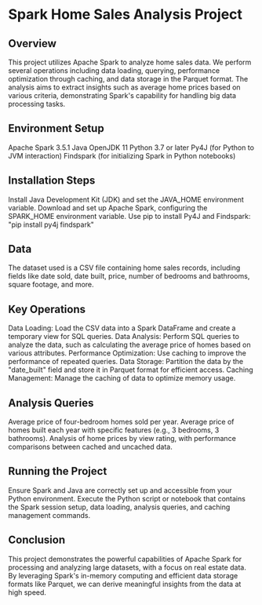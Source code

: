 # Spark Home Sales Analysis Project

## Overview
This project utilizes Apache Spark to analyze home sales data. We perform several operations including data loading, querying, performance optimization through caching, and data storage in the Parquet format. The analysis aims to extract insights such as average home prices based on various criteria, demonstrating Spark's capability for handling big data processing tasks.

## Environment Setup
Apache Spark 3.5.1
Java OpenJDK 11
Python 3.7 or later
Py4J (for Python to JVM interaction)
Findspark (for initializing Spark in Python notebooks)

## Installation Steps
Install Java Development Kit (JDK) and set the JAVA_HOME environment variable.
Download and set up Apache Spark, configuring the SPARK_HOME environment variable.
Use pip to install Py4J and Findspark:
"pip install py4j findspark"

## Data
The dataset used is a CSV file containing home sales records, including fields like date sold, date built, price, number of bedrooms and bathrooms, square footage, and more.

## Key Operations
Data Loading: Load the CSV data into a Spark DataFrame and create a temporary view for SQL queries.
Data Analysis: Perform SQL queries to analyze the data, such as calculating the average price of homes based on various attributes.
Performance Optimization: Use caching to improve the performance of repeated queries.
Data Storage: Partition the data by the "date_built" field and store it in Parquet format for efficient access.
Caching Management: Manage the caching of data to optimize memory usage.

## Analysis Queries
Average price of four-bedroom homes sold per year.
Average price of homes built each year with specific features (e.g., 3 bedrooms, 3 bathrooms).
Analysis of home prices by view rating, with performance comparisons between cached and uncached data.

## Running the Project
Ensure Spark and Java are correctly set up and accessible from your Python environment. Execute the Python script or notebook that contains the Spark session setup, data loading, analysis queries, and caching management commands.

## Conclusion
This project demonstrates the powerful capabilities of Apache Spark for processing and analyzing large datasets, with a focus on real estate data. By leveraging Spark's in-memory computing and efficient data storage formats like Parquet, we can derive meaningful insights from the data at high speed.

